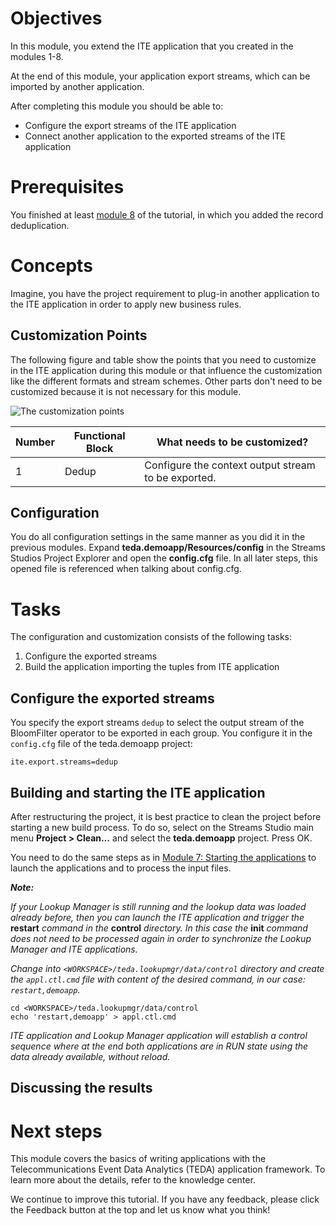 <!--(
---
layout: docs
title:  Module 12 - Export streams
description:  Export streams of the ITE application
weight:  22
---
)-->
# Objectives

In this module, you extend the ITE application that you created in the modules 1-8.

At the end of this module, your application export streams, which can be imported by another application.

After completing this module you should be able to:

* Configure the export streams of the ITE application
* Connect another application to the exported streams of the ITE application

# Prerequisites

You finished at least [module 8](http://ibmstreams.github.io/streamsx.tutorial.teda/docs/2.0.0/Module-8/) of the tutorial, in which you added the record deduplication.

# Concepts

Imagine, you have the project requirement to plug-in another application to the ITE application in order to apply new business rules.

## Customization Points

The following figure and table show the points that you need to customize in the ITE application during this module or that influence the customization like the different formats and stream schemes. Other parts don't need to be customized because it is not necessary for this module.

<img src="/streamsx.tutorial.teda/images/2.0.0/module-12/Architecture.png" alt="The customization points"/>

|    Number    |    Functional Block                     |    What needs to be customized?                                                                                                                |
|--------------|-----------------------------------------|------------------------------------------------------------------------------------------------------------------------------------------------|
|    1         |    Dedup                                |    Configure the context output stream to be exported.|


## Configuration

You do all configuration settings in the same manner as you did it in the previous modules. Expand **teda.demoapp/Resources/config** in the Streams Studios Project Explorer and open the **config.cfg** file. In all later steps, this opened file is referenced when talking about config.cfg.

# Tasks

The configuration and customization consists of the following tasks:

1. Configure the exported streams
2. Build the application importing the tuples from ITE application

## Configure the exported streams

You specify the export streams `dedup` to select the output stream of the BloomFilter operator to be exported in each group. You configure it in the `config.cfg` file of the teda.demoapp project:

    ite.export.streams=dedup



## Building and starting the ITE application

After restructuring the project, it is best practice to clean the project before starting a new build process. To do so, select on the Streams Studio main menu **Project > Clean…** and select the **teda.demoapp** project. Press OK.

You need to do the same steps as in [Module 7: Starting the applications](http://ibmstreams.github.io/streamsx.tutorial.teda/docs/2.0.0/Module-7/#starting-the-applications) to launch the applications and to process the input files.

***Note:***

*If your Lookup Manager is still running and the lookup data was loaded already before, then you can launch the ITE application and trigger the* **restart** *command in the* **control** *directory. In this case the* **init** *command does not need to be processed again in order to synchronize the Lookup Manager and ITE applications.*

*Change into `<WORKSPACE>/teda.lookupmgr/data/control` directory and create the `appl.ctl.cmd` file with content of the
desired command, in our case: `restart,demoapp`.*

    cd <WORKSPACE>/teda.lookupmgr/data/control
    echo 'restart,demoapp' > appl.ctl.cmd

*ITE application and Lookup Manager application will establish a control sequence where at the end both applications are in RUN state using the data already available, without reload.*

## Discussing the results



# Next steps

This module covers the basics of writing applications with the Telecommunications Event Data Analytics (TEDA) application framework. To learn more about the details, refer to the knowledge center.

We continue to improve this tutorial.
If you have any feedback, please click the Feedback button at the top and let us know what you think!

